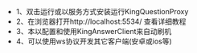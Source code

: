* 1、双击运行或以服务方式安装运行KingQuestionProxy
* 2、在浏览器打开http://localhost:5534/ 查看详细教程
* 3、本以配置和使用KingAnswerClient来自动刷机
* 4、可以使用ws协议开发其它客户端(安卓或ios等)
